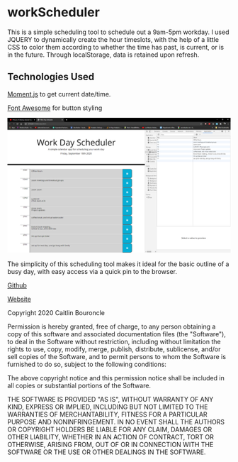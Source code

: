 # workScheduler
This is a simple scheduling tool to schedule out a 9am-5pm workday. I used JQUERY to dynamically create the hour timeslots, with the help of a little CSS to color them according to whether the time has past, is current, or is in the future. Through localStorage, data is retained upon refresh.

## Technologies Used
[Moment.js](https://momentjs.com/) to get current date/time.

[Font Awesome](fontawesome.com) for button styling


![screenshot with local Storage sidebar](https://github.com/caitlinbou/workScheduler/blob/master/Assets/WorkDayScheduler.png)


The simplicity of this scheduling tool makes it ideal for the basic outline of a busy day, with easy access via a quick pin to the browser.

[Github](https://github.com/caitlinbou/workScheduler)

[Website](https://caitlinbou.github.io/workScheduler/)

   Copyright 2020 Caitlin Bouroncle

Permission is hereby granted, free of charge, to any person obtaining a copy of this software and associated documentation files (the "Software"), to deal in the Software without restriction, including without limitation the rights to use, copy, modify, merge, publish, distribute, sublicense, and/or sell copies of the Software, and to permit persons to whom the Software is furnished to do so, subject to the following conditions:

The above copyright notice and this permission notice shall be included in all copies or substantial portions of the Software.

THE SOFTWARE IS PROVIDED "AS IS", WITHOUT WARRANTY OF ANY KIND, EXPRESS OR IMPLIED, INCLUDING BUT NOT LIMITED TO THE WARRANTIES OF MERCHANTABILITY, FITNESS FOR A PARTICULAR PURPOSE AND NONINFRINGEMENT. IN NO EVENT SHALL THE AUTHORS OR COPYRIGHT HOLDERS BE LIABLE FOR ANY CLAIM, DAMAGES OR OTHER LIABILITY, WHETHER IN AN ACTION OF CONTRACT, TORT OR OTHERWISE, ARISING FROM, OUT OF OR IN CONNECTION WITH THE SOFTWARE OR THE USE OR OTHER DEALINGS IN THE SOFTWARE.